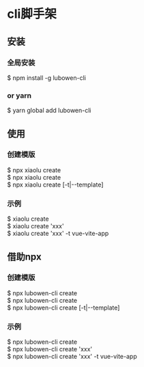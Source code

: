 # cli脚手架

## 安装
### 全局安装
$ npm install -g lubowen-cli
### or yarn
$ yarn global add lubowen-cli



## 使用
### 创建模版
$ npx  xiaolu create  
$ npx  xiaolu create <name>   
$ npx  xiaolu create <name> [-t|--template]  
### 示例  
$ xiaolu create   
$ xiaolu create 'xxx'   
$ xiaolu create 'xxx' -t vue-vite-app    

## 借助npx
### 创建模版   
$ npx  lubowen-cli create     
$ npx  lubowen-cli create <name>   
$ npx  lubowen-cli create <name> [-t|--template]   
### 示例   
$ npx  lubowen-cli create    
$ npx  lubowen-cli create 'xxx'    
$ npx  lubowen-cli create 'xxx' -t vue-vite-app    